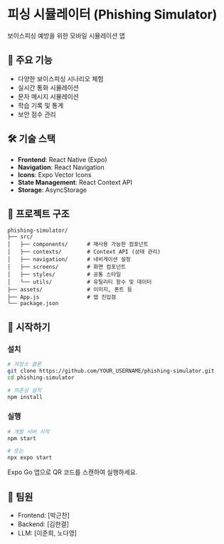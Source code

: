 # 피싱 시뮬레이터 (Phishing Simulator)

보이스피싱 예방을 위한 모바일 시뮬레이션 앱

## 📱 주요 기능

- 다양한 보이스피싱 시나리오 체험
- 실시간 통화 시뮬레이션
- 문자 메시지 시뮬레이션
- 학습 기록 및 통계
- 보안 점수 관리

## 🛠️ 기술 스택

- **Frontend**: React Native (Expo)
- **Navigation**: React Navigation
- **Icons**: Expo Vector Icons
- **State Management**: React Context API
- **Storage**: AsyncStorage

## 📂 프로젝트 구조

```
phishing-simulator/
├── src/
│   ├── components/      # 재사용 가능한 컴포넌트
│   ├── contexts/        # Context API (상태 관리)
│   ├── navigation/      # 네비게이션 설정
│   ├── screens/         # 화면 컴포넌트
│   ├── styles/          # 공통 스타일
│   └── utils/           # 유틸리티 함수 및 데이터
├── assets/              # 이미지, 폰트 등
├── App.js               # 앱 진입점
└── package.json
```

## 🚀 시작하기

### 설치

```bash
# 저장소 클론
git clone https://github.com/YOUR_USERNAME/phishing-simulator.git
cd phishing-simulator

# 의존성 설치
npm install
```

### 실행

```bash
# 개발 서버 시작
npm start

# 또는
npx expo start
```

Expo Go 앱으로 QR 코드를 스캔하여 실행하세요.

## 👥 팀원

- Frontend: [박근찬]
- Backend: [김한결]
- LLM: [이준희, 노다영]

